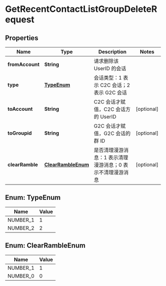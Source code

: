 

# GetRecentContactListGroupDeleteRequest


## Properties

| Name | Type | Description | Notes |
|------------ | ------------- | ------------- | -------------|
|**fromAccount** | **String** | 请求删除该 UserID 的会话 |  |
|**type** | [**TypeEnum**](#TypeEnum) | 会话类型：1 表示 C2C 会话；2 表示 G2C 会话 |  |
|**toAccount** | **String** | C2C 会话才赋值，C2C 会话方的 UserID |  [optional] |
|**toGroupid** | **String** | G2C 会话才赋值，G2C 会话的群 ID |  [optional] |
|**clearRamble** | [**ClearRambleEnum**](#ClearRambleEnum) | 是否清理漫游消息：1 表示清理漫游消息；0 表示不清理漫游消息 |  [optional] |



## Enum: TypeEnum

| Name | Value |
|---- | -----|
| NUMBER_1 | 1 |
| NUMBER_2 | 2 |



## Enum: ClearRambleEnum

| Name | Value |
|---- | -----|
| NUMBER_1 | 1 |
| NUMBER_0 | 0 |



